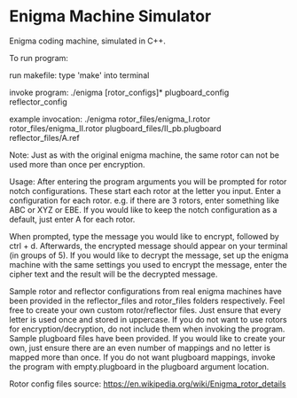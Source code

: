 # Enigma Machine Simulator
Enigma coding machine, simulated in C++.

To run program:

run makefile: type 'make' into terminal


invoke program:
./enigma [rotor_configs]* plugboard_config reflector_config

example invocation:
./enigma rotor_files/enigma_I.rotor rotor_files/enigma_II.rotor plugboard_files/II_pb.plugboard reflector_files/A.ref

Note: Just as with the original enigma machine, the same rotor can not be used more than once per encryption. 

Usage:
After entering the program arguments you will be prompted for rotor notch configurations. These start each rotor at the letter you input. Enter a configuration for each rotor. e.g. if there are 3 rotors, enter something like ABC or XYZ or EBE. If you would like to keep the notch configuration as a default, just enter A for each rotor.

When prompted, type the message you would like to encrypt, followed by ctrl + d. Afterwards, the encrypted message should appear on your terminal (in groups of 5). If you would like to decrypt the message, set up the enigma machine with the same settings you used to encrypt the message, enter the cipher text and the result will be the decrypted message. 

Sample rotor and reflector configurations from real enigma machines have been provided in the reflector_files and rotor_files folders respectively. Feel free to create your own custom rotor/reflector files. Just ensure that every letter is used once and stored in uppercase. If you do not want to use rotors for encryption/decryption, do not include them when invoking the program. Sample plugboard files have been provided. If you would like to create your own, just ensure there are an even number of mappings and no letter is mapped more than once. If you do not want plugboard mappings, invoke the program with empty.plugboard in the plugboard argument location.

Rotor config files source: https://en.wikipedia.org/wiki/Enigma_rotor_details

